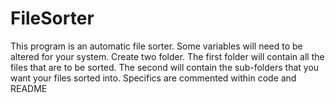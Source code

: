 # FileSorter
This program is an automatic file sorter. Some variables will need to be altered for your system. Create two folder. The first folder will contain all the files that are to be sorted. The second will contain the sub-folders that you want your files sorted into. Specifics are commented within code and README

